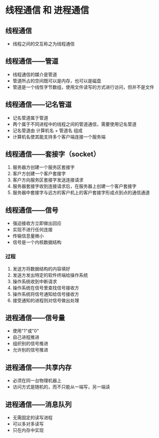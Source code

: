 # 线程通信 和 进程通信

## 线程通信
+ 线程之间的交互称之为线程通信

## 线程通信——管道
+ 线程通信的媒介是管道
+ 管道所占的空间既可以是内存，也可以是磁盘
+ 管道是一个线性字节数组，使用文件读写的方式进行访问，但并不是文件

## 线程通信——记名管道
+ 记名管道属于管道
+ 两个属于不同进程中的线程之间的管道通信，需要使用记名管道
+ 记名管道由 计算机名 + 管道名 组成
+ 计算机名使其能支持多个客户端连接一个服务端

## 线程通信——套接字（socket）
1. 服务器方创建一个服务区套接字
2. 客户方创建一个客户套接字
3. 客户方向服务区套接字发送连接请求
4. 服务器套接字收到连接请求后，在服务器上创建一个客户套接字
5. 服务器中套接字与远方的客户机上的客户套接字形成点到点的通信通道

## 线程通信——信号
+ 强迫接收方立即做出回应
+ 实现不进行任何连接
+ 传输信息量微小
+ 信号是一个内核数据结构

### 过程
1. 发送方将数据结构的内容填好
2. 发送方发出特定的软件终端给操作系统
3. 操作系统收到中断请求
4. 操作系统在信号里查找信号接收方
5. 操作系统将信号通知给信号接收方
6. 接受通知的进程则对信号做出处理

## 进程通信——信号量
+ 使用"1"或"0"
+ 自己进程推进
+ 组织别的信号推进
+ 允许别的信号推进

## 进程通信——共享内存
+ 必须在同一台物理机器上
+ 访问方式是随机的，而不只能从一端写，另一端读

## 进程通信——消息队列
+ 无需固定的读写进程
+ 可以多对多读写
+ 只在内存中实现
